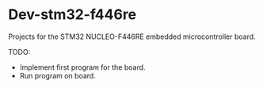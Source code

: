 # Dev-stm32-f446re

Projects for the STM32 NUCLEO-F446RE embedded microcontroller board.

TODO:
- Implement first program for the board.
- Run program on board.
